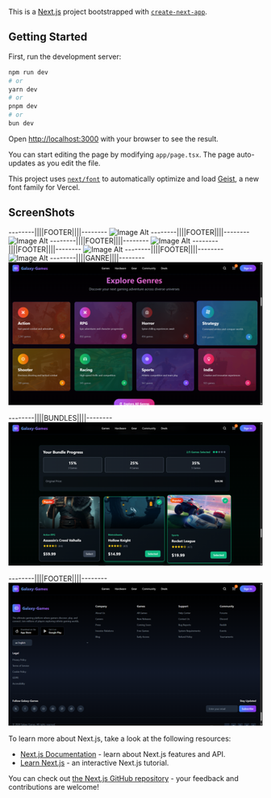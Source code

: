 This is a [Next.js](https://nextjs.org) project bootstrapped with [`create-next-app`](https://nextjs.org/docs/app/api-reference/cli/create-next-app).

## Getting Started

First, run the development server:

```bash
npm run dev
# or
yarn dev
# or
pnpm dev
# or
bun dev
```

Open [http://localhost:3000](http://localhost:3000) with your browser to see the result.

You can start editing the page by modifying `app/page.tsx`. The page auto-updates as you edit the file.

This project uses [`next/font`](https://nextjs.org/docs/app/building-your-application/optimizing/fonts) to automatically optimize and load [Geist](https://vercel.com/font), a new font family for Vercel.

## ScreenShots
 
  --------||||FOOTER||||--------
  ![Image Alt](https://github.com/faizanalisyed2776/GameHub-ongoing/blob/d3d49190d3568820ff20a0c81914efccea6584a9/HomePage.jpg)
  --------||||FOOTER||||--------
  ![Image Alt](https://github.com/faizanalisyed2776/GameHub-ongoing/blob/d3d49190d3568820ff20a0c81914efccea6584a9/HomePage.jpg)
  --------||||FOOTER||||--------
  ![Image Alt](https://github.com/faizanalisyed2776/GameHub-ongoing/blob/d3d49190d3568820ff20a0c81914efccea6584a9/HomePage.jpg)
 --------||||FOOTER||||--------
  ![Image Alt](https://github.com/faizanalisyed2776/GameHub-ongoing/blob/d3d49190d3568820ff20a0c81914efccea6584a9/HomePage.jpg)
  --------||||FOOTER||||--------
  ![Image Alt](https://github.com/faizanalisyed2776/GameHub-ongoing/blob/d3d49190d3568820ff20a0c81914efccea6584a9/HomePage.jpg)
  --------||||GANRE||||--------
  ![Image Alt](https://github.com/faizanalisyed2776/Gamer-Galaxy/blob/4f564a1c8266b3a73ae204e5afc5b677eb77bce6/Screenshot%202025-07-24%20113549.png)
  
  --------||||BUNDLES||||--------
  ![Image Alt](https://github.com/faizanalisyed2776/Gamer-Galaxy/blob/e47faa1e9fee8e5f6b378212e1c35ae33b234a07/Screenshot%202025-07-24%20113613.png)
  
  --------||||FOOTER||||--------
  ![Image Alt](https://github.com/faizanalisyed2776/Gamer-Galaxy/blob/1ebc8f3c92b3525186667620cf2f672d97eae749/Screenshot%202025-07-24%20113632.png)

To learn more about Next.js, take a look at the following resources:

- [Next.js Documentation](https://nextjs.org/docs) - learn about Next.js features and API.
- [Learn Next.js](https://nextjs.org/learn) - an interactive Next.js tutorial.

You can check out [the Next.js GitHub repository](https://github.com/vercel/next.js) - your feedback and contributions are welcome!
